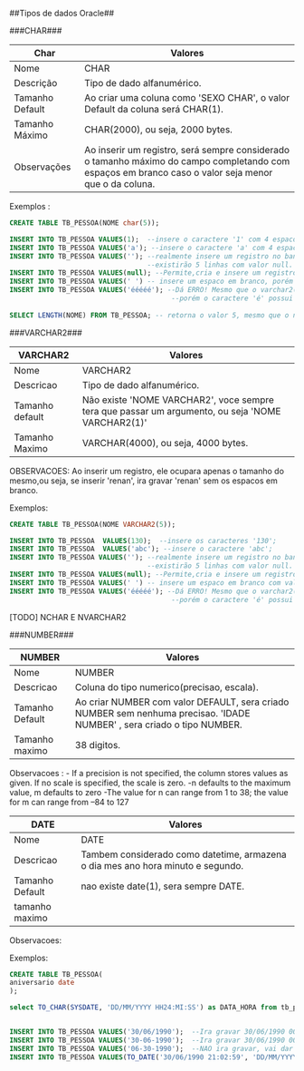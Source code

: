 ##Tipos de dados Oracle##





###CHAR###

**Char**           | Valores
-------------------|------------------------------------------------------------------------------
Nome               | CHAR
Descrição          | Tipo de dado alfanumérico.
Tamanho Default    | Ao criar uma coluna como 'SEXO CHAR', o valor Default da coluna será CHAR(1).
Tamanho Máximo     | CHAR(2000), ou seja, 2000 bytes.
Observações        | Ao inserir um registro, será sempre considerado o tamanho máximo do campo completando com espaços em branco caso o valor seja menor que o da coluna.

Exemplos :
```SQL
CREATE TABLE TB_PESSOA(NOME char(5));

INSERT INTO TB_PESSOA VALUES(1);  --insere o caractere '1' com 4 espacos a direita '1    ';
INSERT INTO TB_PESSOA VALUES('a'); --insere o caractere 'a' com 4 espacos a direita 'a    ';
INSERT INTO TB_PESSOA VALUES(''); --realmente insere um registro no banco, porem esse valor fica como (null), se inserir 5 vezes, 
                                  --existirão 5 linhas com valor null.
INSERT INTO TB_PESSOA VALUES(null); --Permite,cria e insere um registro com valor null;                                  
INSERT INTO TB_PESSOA VALUES(' ') -- insere um espaco em branco, porém em vez de ' ', vai ficar '     ';
INSERT INTO TB_PESSOA VALUES('ééééé'); --Dá ERRO! Mesmo que o varchar2(5) seja tamanho 5, são 5 bytes de capacidade,
                                        --porém o caractere 'é' possui 3 bytes cada.
                                        
SELECT LENGTH(NOME) FROM TB_PESSOA; -- retorna o valor 5, mesmo que o nome cadastrado seja 'a'('a    ');
```

###VARCHAR2###

**VARCHAR2**           | Valores
-------------------|------------------------------------------------------------------------------
Nome | VARCHAR2
Descricao | Tipo de dado alfanumérico.
Tamanho default| Não existe 'NOME VARCHAR2', voce sempre tera que passar um argumento, ou seja 'NOME VARCHAR2(1)'
Tamanho Maximo | VARCHAR(4000), ou seja, 4000 bytes.
OBSERVACOES: Ao inserir um registro, ele ocupara apenas o tamanho do mesmo,ou seja, se inserir 'renan', ira gravar 'renan' sem os espacos em branco.

Exemplos:
```SQL
CREATE TABLE TB_PESSOA(NOME VARCHAR2(5));

INSERT INTO TB_PESSOA  VALUES(130);  --insere os caracteres '130';
INSERT INTO TB_PESSOA  VALUES('abc'); --insere o caractere 'abc';
INSERT INTO TB_PESSOA VALUES(''); --realmente insere um registro no banco, porem esse valor fica como (null), se inserir 5 vezes, 
                                  --existirão 5 linhas com valor null.
INSERT INTO TB_PESSOA VALUES(null); --Permite,cria e insere um registro com valor null; 
INSERT INTO TB_PESSOA VALUES(' ') -- insere um espaco em branco com valor ' ', repare que ' ' NAO EH NULL.
INSERT INTO TB_PESSOA VALUES('ééééé'); --Dá ERRO! Mesmo que o varchar2(5) seja tamanho 5, são 5 bytes de capacidade,
                                        --porém o caractere 'é' possui 3 bytes cada.
```

[TODO] NCHAR E NVARCHAR2

###NUMBER###

**NUMBER**           | Valores
-------------------|------------------------------------------------------------------------------
Nome | NUMBER
Descricao |  Coluna do tipo numerico(precisao, escala).
Tamanho Default |  Ao criar NUMBER com valor DEFAULT, sera criado NUMBER sem nenhuma precisao.  'IDADE NUMBER' , sera criado o tipo NUMBER.
Tamanho maximo | 38 digitos.
Observacoes : - If a precision is not specified, the column stores values as given. If no scale is specified, the scale is zero.
              -n defaults to the maximum value, m defaults to zero
              -The value for n can range from 1 to 38; the value for m can range from –84 to 127
 




**DATE**           | Valores
-------------------|------------------------------------------------------------------------------
Nome| DATE
Descricao | Tambem considerado como datetime, armazena o dia mes ano hora minuto e segundo.
Tamanho Default |nao existe date(1), sera sempre DATE.
tamanho maximo |
Observacoes:


Exemplos:
```SQL
CREATE TABLE TB_PESSOA(
aniversario date
);

select TO_CHAR(SYSDATE, 'DD/MM/YYYY HH24:MI:SS') as DATA_HORA from tb_pessoa;


INSERT INTO TB_PESSOA VALUES('30/06/1990');  --Ira gravar 30/06/1990 00:00:00
INSERT INTO TB_PESSOA VALUES('30-06-1990');  --Ira gravar 30/06/1990 00:00:00
INSERT INTO TB_PESSOA VALUES('06-30-1990');  --NAO ira gravar, vai dar erro.
INSERT INTO TB_PESSOA VALUES(TO_DATE('30/06/1990 21:02:59', 'DD/MM/YYYY HH24:MI:SS')); --Ira gravar 30/06/1990 21:02:59
```

